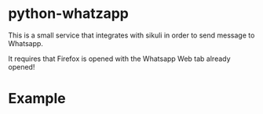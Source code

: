 # python-whatzapp

This is a small service that integrates with sikuli in order to send message to Whatsapp.

It requires that Firefox is opened with the Whatsapp Web tab already opened!

# Example

